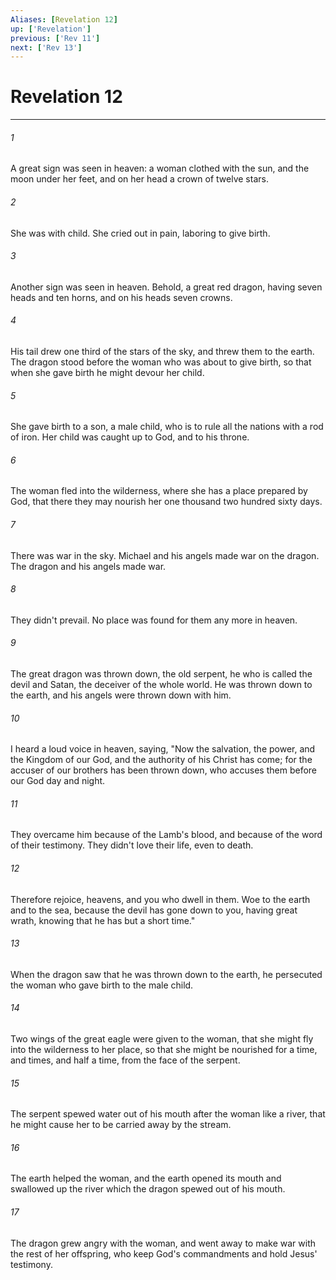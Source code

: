 ```yaml
---
Aliases: [Revelation 12]
up: ['Revelation']
previous: ['Rev 11']
next: ['Rev 13']
---
```

# Revelation 12
***





###### 1 

A great sign was seen in heaven: a woman clothed with the sun, and the moon under her feet, and on her head a crown of twelve stars. 



###### 2 

She was with child. She cried out in pain, laboring to give birth. 



###### 3 

Another sign was seen in heaven. Behold, a great red dragon, having seven heads and ten horns, and on his heads seven crowns. 



###### 4 

His tail drew one third of the stars of the sky, and threw them to the earth. The dragon stood before the woman who was about to give birth, so that when she gave birth he might devour her child. 



###### 5 

She gave birth to a son, a male child, who is to rule all the nations with a rod of iron. Her child was caught up to God, and to his throne. 



###### 6 

The woman fled into the wilderness, where she has a place prepared by God, that there they may nourish her one thousand two hundred sixty days. 



###### 7 

There was war in the sky. Michael and his angels made war on the dragon. The dragon and his angels made war. 



###### 8 

They didn't prevail. No place was found for them any more in heaven. 



###### 9 

The great dragon was thrown down, the old serpent, he who is called the devil and Satan, the deceiver of the whole world. He was thrown down to the earth, and his angels were thrown down with him. 



###### 10 

I heard a loud voice in heaven, saying, "Now the salvation, the power, and the Kingdom of our God, and the authority of his Christ has come; for the accuser of our brothers has been thrown down, who accuses them before our God day and night. 



###### 11 

They overcame him because of the Lamb's blood, and because of the word of their testimony. They didn't love their life, even to death. 



###### 12 

Therefore rejoice, heavens, and you who dwell in them. Woe to the earth and to the sea, because the devil has gone down to you, having great wrath, knowing that he has but a short time." 



###### 13 

When the dragon saw that he was thrown down to the earth, he persecuted the woman who gave birth to the male child. 



###### 14 

Two wings of the great eagle were given to the woman, that she might fly into the wilderness to her place, so that she might be nourished for a time, and times, and half a time, from the face of the serpent. 



###### 15 

The serpent spewed water out of his mouth after the woman like a river, that he might cause her to be carried away by the stream. 



###### 16 

The earth helped the woman, and the earth opened its mouth and swallowed up the river which the dragon spewed out of his mouth. 



###### 17 

The dragon grew angry with the woman, and went away to make war with the rest of her offspring, who keep God's commandments and hold Jesus' testimony.
